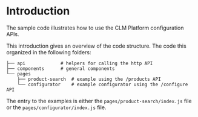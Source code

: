 # Introduction

The sample code illustrates how to use the CLM Platform configuration APIs.

This introduction gives an overview of the code structure. The code this organized in the following folders:

```
├── api             # helpers for calling the http API
├── components      # general components
└── pages
    ├── product-search  # example using the /products API
    └── configurator    # example configurator using the /configure API
```

The entry to the examples is either the `pages/product-search/index.js` file or the `pages/configurator/index.js` file.
